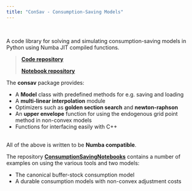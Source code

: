 ```yaml
---
title: "ConSav - Consumption-Saving Models"
---
```


&nbsp;

A code library for solving and simulating consumption-saving models in Python using Numba JIT compiled functions. 

> **[Code repository](https://github.com/NumEconCopenhagen/ConsumptionSaving)**
> 
> **[Notebook repository](https://github.com/NumEconCopenhagen/ConsumptionSavingNotebooks)**

The **consav** package provides:

* A **Model** class with predefined methods for e.g. saving and loading
* A **multi-linear interpolation** module
* Optimizers such as **golden section search** and **newton-raphson**
* An **upper envelope** function for using the endogenous grid point method in non-convex models
* Functions for interfacing easily with C++

<br />All of the above is written to be **Numba compatible**.

The repository **[ConsumptionSavingNotebooks](https://github.com/NumEconCopenhagen/ConsumptionSavingNotebooks)** contains a number of examples on using the various tools and two models:

* The canonical buffer-stock consumption model
* A durable consumption models with non-convex adjustment costs